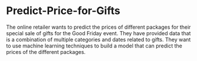 # Predict-Price-for-Gifts
The online retailer wants to predict the prices of different packages for their special sale of gifts for the Good Friday event. They have provided data that is a combination of multiple categories and dates related to gifts. They want to use machine learning techniques to build a model that can predict the prices of the different packages.
